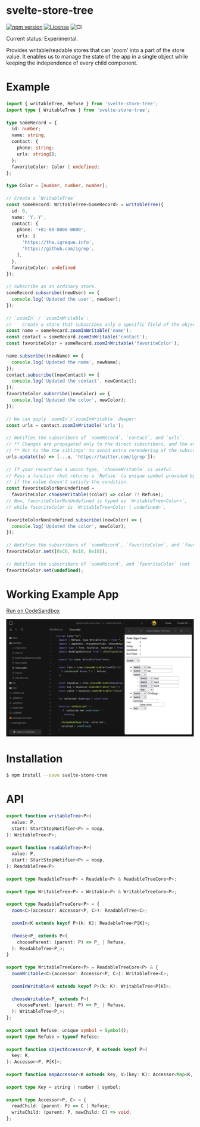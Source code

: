 # svelte-store-tree

[![npm version](https://badge.fury.io/js/svelte-store-tree.svg)](https://badge.fury.io/js/svelte-store-tree)
[![License](https://img.shields.io/badge/License-BSD_3--Clause-blue.svg)](https://opensource.org/licenses/BSD-3-Clause)
![CI](https://github.com/igrep/svelte-store-tree/actions/workflows/ci.yaml/badge.svg)

Current status: Experimental.

Provides writable/readable stores that can 'zoom' into a part of the store
value. It enables us to manage the state of the app in a single object while
keeping the independence of every child component.

# Example

<!-- BEGIN README TEST -->

```typescript
import { writableTree, Refuse } from 'svelte-store-tree';
import type { WritableTree } from 'svelte-store-tree';

type SomeRecord = {
  id: number;
  name: string;
  contact: {
    phone: string;
    urls: string[];
  };
  favoriteColor: Color | undefined;
};

type Color = [number, number, number];

// Create a `WritableTree`
const someRecord: WritableTree<SomeRecord> = writableTree({
  id: 0,
  name: 'Y. Y',
  contact: {
    phone: '+81-00-0000-0000',
    urls: [
      'https://the.igreque.info',
      'https://github.com/igrep',
    ],
  },
  favoriteColor: undefined
});

// Subscribe as an ordinary store.
someRecord.subscribe((newUser) => {
  console.log('Updated the user', newUser);
});

// `zoomIn` / `zoomInWritable`:
//    Create a store that subscribes only a specific field of the object
const name = someRecord.zoomInWritable('name');
const contact = someRecord.zoomInWritable('contact');
const favoriteColor = someRecord.zoomInWritable('favoriteColor');

name.subscribe((newName) => {
  console.log('Updated the name', newName);
});
contact.subscribe((newContact) => {
  console.log('Updated the contact', newContact);
});
favoriteColor.subscribe((newColor) => {
  console.log('Updated the color', newColor);
});

// We can apply `zoomIn`/`zoomInWritable` deeper:
const urls = contact.zoomInWritable('urls');

// Notifies the subscribers of `someRecord`, `contact`, and `urls`.
// ** Changes are propagated only to the direct subscribers, and the ancestors'. **
// ** Not to the the siblings' to avoid extra rerendering of the subscribing components. **
urls.update((u) => [...u, 'https://twitter.com/igrep']);

// If your record has a union type, `chooseWritable` is useful.
// Pass a function that returns a `Refuse` (a unique symbol provided by this library)
// if the value doesn't satisfy the condition.
const favoriteColorNonUndefined =
  favoriteColor.chooseWritable((color) => color ?? Refuse);
// Now, favoriteColorNonUndefined is typed as `WritableTree<Color>`,
// while favoriteColor is `WritableTree<Color | undefined>`.

favoriteColorNonUndefined.subscribe((newColor) => {
  console.log('Updated the color', newColor);
});

// Notifies the subscribers of `someRecord`, `favoriteColor`, and `favoriteColorNonUndefined`.
favoriteColor.set([0xC0, 0x10, 0x10]);

// Notifies the subscribers of `someRecord`, and `favoriteColor` (not `favoriteColorNonUndefined`).
favoriteColor.set(undefined);
```

<!-- END README TEST -->

# Working Example App

<a href="https://codesandbox.io/p/github/igrep/svelte-store-tree/draft/floral-sound?workspace=%257B%2522activeFileId%2522%253Anull%252C%2522openFiles%2522%253A%255B%255D%252C%2522sidebarPanel%2522%253A%2522EXPLORER%2522%252C%2522gitSidebarPanel%2522%253A%2522COMMIT%2522%252C%2522sidekickItems%2522%253A%255B%257B%2522type%2522%253A%2522PREVIEW%2522%252C%2522taskId%2522%253A%2522dev%2522%252C%2522port%2522%253A5173%252C%2522key%2522%253A%2522cl84b20px00942a69505zsdx2%2522%252C%2522isMinimized%2522%253Afalse%252C%2522path%2522%253A%2522%252Fexample%252F%2522%257D%252C%257B%2522type%2522%253A%2522TASK_LOG%2522%252C%2522taskId%2522%253A%2522dev%2522%252C%2522key%2522%253A%2522cl84b1zcx00452a69im60ktrw%2522%252C%2522isMinimized%2522%253Afalse%257D%255D%257D">
Run on CodeSandbox

![Example App running on CodeSandbox](./docs/codesandbox.png "Example App running on CodeSandbox")
</a>

# Installation

```bash
$ npm install --save svelte-store-tree
```

# API

```typescript
export function writableTree<P>(
  value: P,
  start: StartStopNotifier<P> = noop,
): WritableTree<P>;

export function readableTree<P>(
  value: P,
  start: StartStopNotifier<P> = noop,
): ReadableTree<P>

export type ReadableTree<P> = Readable<P> & ReadableTreeCore<P>;

export type WritableTree<P> = Writable<P> & WritableTreeCore<P>;

export type ReadableTreeCore<P> = {
  zoom<C>(accessor: Accessor<P, C>): ReadableTree<C>;

  zoomIn<K extends keyof P>(k: K): ReadableTree<P[K]>;

  choose<P_ extends P>(
    chooseParent: (parent: P) => P_ | Refuse,
  ): ReadableTree<P_>;
}

export type WritableTreeCore<P> = ReadableTreeCore<P> & {
  zoomWritable<C>(accessor: Accessor<P, C>): WritableTree<C>;

  zoomInWritable<K extends keyof P>(k: K): WritableTree<P[K]>;

  chooseWritable<P_ extends P>(
    chooseParent: (parent: P) => P_ | Refuse,
  ): WritableTree<P_>;
};

export const Refuse: unique symbol = Symbol();
export type Refuse = typeof Refuse;

export function objectAccessor<P, K extends keyof P>(
  key: K,
): Accessor<P, P[K]>;

export function mapAccessor<K extends Key, V>(key: K): Accessor<Map<K, V>, V>;

export type Key = string | number | symbol;

export type Accessor<P, C> = {
  readChild: (parent: P) => C | Refuse;
  writeChild: (parent: P, newChild: C) => void;
};
```
